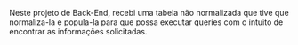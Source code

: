Neste projeto de Back-End, recebi uma tabela não normalizada que tive que normaliza-la e popula-la para que possa executar queries com o intuito de encontrar as informações solicitadas.

